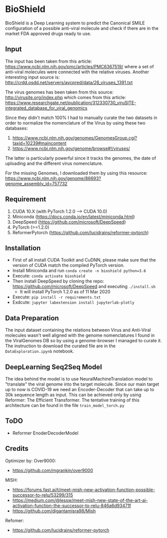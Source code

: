 # BioShield

BioShield is a Deep Learning system to predict the Canonical SMILE configuration of a possible anti-viral molecule
and check if there are in the market FDA approved drugs ready to use.

## Input
The input has been taken from this article: https://www.ncbi.nlm.nih.gov/pmc/articles/PMC6367519/ where a set of anti-viral molecules
were connected with the relative viruses.
Another interesting input source is: http://crdd.osdd.net/servers/avcpred/data/26_viruses_1391.txt

The virus genomes has been taken from this source: http://virusite.org/index.php which comes from this article: https://www.researchgate.net/publication/312330730_viruSITE-integrated_database_for_viral_genomics

Since they didn't match 100% I had to manually curate the two datasets in order to normalize the nomenclature of the Virus by using these two databases:
1. https://www.ncbi.nlm.nih.gov/genomes/GenomesGroup.cgi?taxid=10239#maincontent
2. https://www.ncbi.nlm.nih.gov/genome/browse#!/viruses/
   
The latter is particularly powerful since it tracks the genomes, the date of uploading and the different virus nomenclature.

For the missing Genomes, I downloaded them by using this resource: https://www.ncbi.nlm.nih.gov/genome/86693?genome_assembly_id=757732

## Requirement
1. CUDA 10.X (with PyTorch 1.2.0 --> CUDA 10.0)
2. Miniconda (https://docs.conda.io/en/latest/miniconda.html)
3. DeepSpeed (https://github.com/microsoft/DeepSpeed)
4. PyTorch (>=1.2.0)
5. ReformerPytorch (https://github.com/lucidrains/reformer-pytorch)

## Installation
- First of all install CUDA Toolkit and CuDNN, please make sure that the version of CUDA match the compiled PyTorch version.
- Install Miniconda and run `conda create -n bioshield python=3.6`
- Execute: `conda activate bioshield`
- Then install DeepSpeed by cloning the repo: https://github.com/microsoft/DeepSpeed and executing `./install.sh`
  - It will install PyTorch 1.2.0 as of 11 Mar 2020
- Execute: `pip install -r requirements.txt`
- Exdcute: `jupyter labextension install jupyterlab-plotly`

## Data Preparation

The input dataset containing the relations between Virus and Anti-Viral molecules wasn't well aligned with the
genome nomenclatures I found in the ViralGenomes DB so by using a genome-browser I managed to curate it.
The instruction to download the curated file are in the `DataExploration.ipynb` notebook.

## DeepLearning Seq2Seq Model

The idea behind the model is to use NeuralMachineTranslation model to "translate" the viral genome into the target
molecule. Since our main target up to now is COVID-19 we need an Encoder-Decoder that can take up to 30k sequence length
as input. This can be achieved only by using Reformer: The Efficient Transformer. The tentative training of this architecture can be found in the file `train_model_torch.py`

## ToDO

- Reformer EnoderDecoderModel

## Credits

Optimizer by: Over9000: 
- https://github.com/mgrankin/over9000

MISH:
- https://forums.fast.ai/t/meet-mish-new-activation-function-possible-successor-to-relu/53299/315
- https://medium.com/@lessw/meet-mish-new-state-of-the-art-ai-activation-function-the-successor-to-relu-846a6d93471f
- https://github.com/digantamisra98/Mish

Refomer:
- https://github.com/lucidrains/reformer-pytorch

